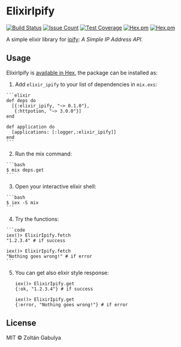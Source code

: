 # ElixirIpify

[![Build Status](https://travis-ci.org/gabulyaz/elixir-ipify.svg?branch=master)](https://travis-ci.org/gabulyaz/elixir-ipify)
[![Issue Count](https://codeclimate.com/github/gabulyaz/elixir-ipify/badges/issue_count.svg)](https://codeclimate.com/github/gabulyaz/elixir-ipify)
[![Test Coverage](https://codeclimate.com/github/gabulyaz/elixir-ipify/badges/coverage.svg)](https://codeclimate.com/github/gabulyaz/elixir-ipify/coverage)
[![Hex.pm](https://img.shields.io/hexpm/dw/elixir_ipify.svg?maxAge=2592000)]()
[![Hex.pm](https://img.shields.io/hexpm/v/elixir_ipify.svg?maxAge=2592000)]()


A simple elixir library for [ipify](https://www.ipify.org):
_A Simple IP Address API._

## Usage

ElixirIpify is [available in Hex](https://hex.pm/packages/elixir_ipify), the package can be installed as:

  1. Add `elixir_ipify` to your list of dependencies in `mix.exs`:

    ```elixir
    def deps do
      [{:elixir_ipify, "~> 0.1.0"},
       {:httpotion, "~> 3.0.0"}]
    end

    def application do
      [applications: [:logger,:elixir_ipify]]
    end
    ```
  2. Run the mix command:

    ```bash
    $ mix deps.get
    ```

  3. Open your interactive elixir shell:

    ```bash
    $ iex -S mix
    ```
  4. Try the functions:

    ```code
    iex()> ElixirIpify.fetch
    "1.2.3.4" # if success

    iex()> ElixirIpify.fetch
    "Nothing goes wrong!" # if error
    ```

  5. You can get also elixir style response:

      ```code
      iex()> ElixirIpify.get
      {:ok, "1.2.3.4"} # if success

      iex()> ElixirIpify.get
      {:error, "Nothing goes wrong!"} # if error
      ```

## License

MIT &copy; Zoltán Gabulya
